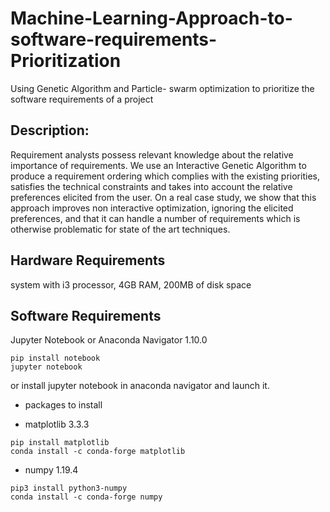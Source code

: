 # Machine-Learning-Approach-to-software-requirements-Prioritization
Using Genetic Algorithm and Particle- swarm optimization to prioritize the software requirements of a project
## Description:
Requirement analysts possess relevant knowledge about the relative importance of requirements. We use an Interactive Genetic Algorithm to produce a requirement ordering which
complies with the existing priorities, satisfies the technical constraints and takes into account the relative preferences elicited from the user. On a real case study, we show that this approach improves non interactive optimization, ignoring the elicited preferences, and that it can handle a number of requirements which is otherwise problematic for state of the art techniques.
## Hardware Requirements
system with i3 processor, 4GB RAM, 200MB of disk space
## Software Requirements
Jupyter Notebook or Anaconda Navigator 1.10.0
```
pip install notebook
jupyter notebook
```
or install jupyter notebook in anaconda navigator and launch it.
* packages to install
- matplotlib 3.3.3
```
pip install matplotlib
conda install -c conda-forge matplotlib
```
- numpy 1.19.4
```
pip3 install python3-numpy
conda install -c conda-forge numpy
```
